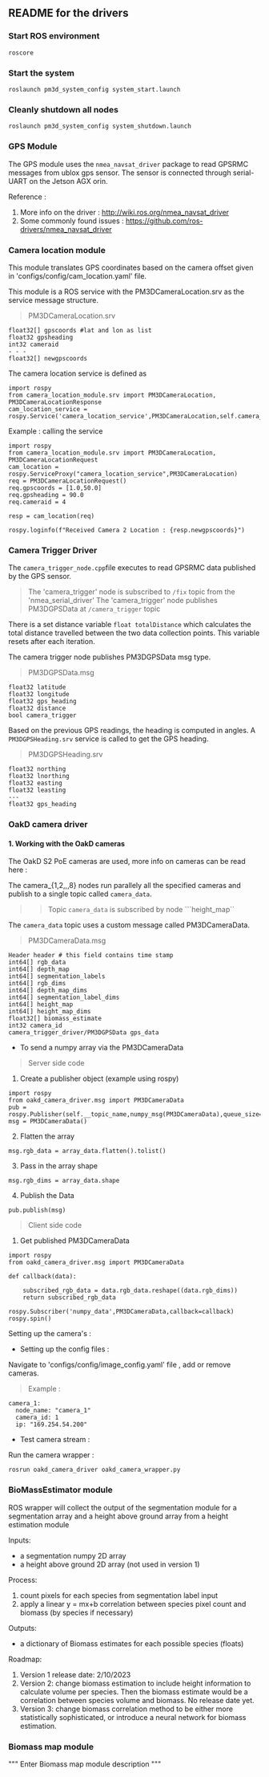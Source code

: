 ## README for the drivers

### Start ROS environment

```
roscore
```
### Start the system 

```
roslaunch pm3d_system_config system_start.launch
```

### Cleanly shutdown all nodes

```
roslaunch pm3d_system_config system_shutdown.launch
```

### GPS Module 

The GPS module uses the ```nmea_navsat_driver``` package to read GPSRMC messages from ublox gps sensor. The sensor is connected through serial-UART on the Jetson AGX orin.

Reference :
1. More info on the driver : http://wiki.ros.org/nmea_navsat_driver
2. Some commonly found issues : https://github.com/ros-drivers/nmea_navsat_driver

### Camera location module

This module translates GPS coordinates based on the camera offset given in 'configs/config/cam_location.yaml' file.

This module is a ROS service with the PM3DCameraLocation.srv as the service message structure. 

> PM3DCameraLocation.srv 
```
float32[] gpscoords #lat and lon as list 
float32 gpsheading 
int32 cameraid
- - - 
float32[] newgpscoords 
```
The camera location service is defined as 

```
import rospy
from camera_location_module.srv import PM3DCameraLocation, PM3DCameraLocationResponse
cam_location_service = rospy.Service('camera_location_service',PM3DCameraLocation,self.camera_location_callback)
```

Example : calling the service 

```
import rospy
from camera_location_module.srv import PM3DCameraLocation, PM3DCameraLocationRequest
cam_location = rospy.ServiceProxy("camera_location_service",PM3DCameraLocation)
req = PM3DCameraLocationRequest()
req.gpscoords = [1.0,50.0]
req.gpsheading = 90.0
req.cameraid = 4

resp = cam_location(req)

rospy.loginfo(f"Received Camera 2 Location : {resp.newgpscoords}")
```

### Camera Trigger Driver

The ```camera_trigger_node.cpp```file executes to read GPSRMC data published by the GPS sensor.

> The 'camera_trigger' node is subscribed to ``` /fix ``` topic from the 'nmea_serial_driver'
> The 'camera_trigger' node publishes PM3DGPSData at ``` /camera_trigger ``` topic 

There is a set distance variable ``` float totalDistance ``` which calculates the total distance travelled between the two data collection points. This variable resets after each iteration.

The camera trigger node publishes PM3DGPSData msg type.

> PM3DGPSData.msg
```
float32 latitude
float32 longitude
float32 gps_heading
float32 distance 
bool camera_trigger
```
Based on the previous GPS readings, the heading is computed in angles. A ```PM3DGPSHeading.srv``` service is called to get the GPS heading. 

> PM3DGPSHeading.srv
```
float32 northing
float32 lnorthing
float32 easting
float32 leasting
---
float32 gps_heading
```
### OakD camera driver

#### 1. Working with the OakD cameras

The OakD S2 PoE cameras are used, more info on cameras can be read here : 

The camera_{1,2,,,8} nodes run parallely all the specified cameras and publish to a single topic called ```camera_data```. 
>> Topic ```camera_data``` is subscribed by node ```height_map``

The ```camera_data``` topic uses a custom message called PM3DCameraData.

> PM3DCameraData.msg
```
Header header # this field contains time stamp 
int64[] rgb_data
int64[] depth_map
int64[] segmentation_labels
int64[] rgb_dims
int64[] depth_map_dims
int64[] segmentation_label_dims
int64[] height_map
int64[] height_map_dims
float32[] biomass_estimate
int32 camera_id
camera_trigger_driver/PM3DGPSData gps_data
```

- To send a numpy array via the PM3DCameraData

> Server side code
1. Create a publisher object (example using rospy)

```
import rospy
from oakd_camera_driver.msg import PM3DCameraData
pub = rospy.Publisher(self.__topic_name,numpy_msg(PM3DCameraData),queue_size=10)
msg = PM3DCameraData()
```

2. Flatten the array 
```
msg.rgb_data = array_data.flatten().tolist()
```
3. Pass in the array shape
```
msg.rgb_dims = array_data.shape
```
4. Publish the Data
```
pub.publish(msg)
```

> Client side code 

1. Get published PM3DCameraData
```
import rospy
from oakd_camera_driver.msg import PM3DCameraData

def callback(data):

    subscribed_rgb_data = data.rgb_data.reshape((data.rgb_dims))
    return subscribed_rgb_data

rospy.Subscriber('numpy_data',PM3DCameraData,callback=callback)
rospy.spin()
```
Setting up the camera's :


- Setting up the config files :

Navigate to 'configs/config/image_config.yaml' file , add or remove cameras.

> Example :
```
camera_1:
  node_name: "camera_1"
  camera_id: 1
  ip: "169.254.54.200"
```
- Test camera stream :

Run the camera wrapper :

```
rosrun oakd_camera_driver oakd_camera_wrapper.py
```

### BioMassEstimator module
ROS wrapper will collect the output of the segmentation module for a segmentation array and a height above ground array from a height estimation module

Inputs:
- a segmentation numpy 2D array
- a height above ground 2D array (not used in version 1)

Process:
1. count pixels for each species from segmentation label input
2. apply a linear y = mx+b correlation between species pixel count and biomass (by species if necessary)

Outputs:
- a dictionary of Biomass estimates for each possible species (floats)

Roadmap:
1. Version 1 release date: 2/10/2023
2. Version 2: change biomass estimation to include height information to calculate volume per species. Then the biomass estimate would be a correlation between species volume and biomass. No release date yet.
3. Version 3: change biomass correlation method to be either more statistically sophisticated, or introduce a neural network for biomass estimation.


### Biomass map module

"""
    Enter Biomass map module description
"""

